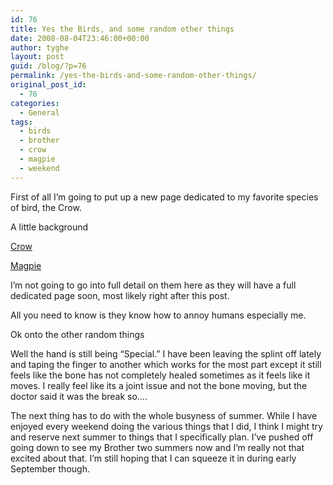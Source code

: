 ```yaml
---
id: 76
title: Yes the Birds, and some random other things
date: 2008-08-04T23:46:00+00:00
author: tyghe
layout: post
guid: /blog/?p=76
permalink: /yes-the-birds-and-some-random-other-things/
original_post_id:
  - 76
categories:
  - General
tags:
  - birds
  - brother
  - crow
  - magpie
  - weekend
---
```

First of all I&#8217;m going to put up a new page dedicated to my favorite species of bird, the Crow.
  
A little background
  
[Crow](http://en.wikipedia.org/wiki/Crow)
  
[Magpie](http://enpecial.wikipedia.org/wiki/Magpie)

I&#8217;m not going to go into full detail on them here as they will have a full dedicated page soon, most likely right after this post.
  
All you need to know is they know how to annoy humans especially me.

Ok onto the other random things

Well the hand is still being &#8220;Special.&#8221; I have been leaving the splint off lately and taping the finger to another which works for the most part except it still feels like the bone has not completely healed sometimes as it feels like it moves. I really feel like its a joint issue and not the bone moving, but the doctor said it was the break so&#8230;.

The next thing has to do with the whole busyness of summer. While I have enjoyed every weekend doing the various things that I did, I think I might try and reserve next summer to things that I specifically plan. I&#8217;ve pushed off going down to see my Brother two summers now and I&#8217;m really not that excited about that. I&#8217;m still hoping that I can squeeze it in during early September though.
